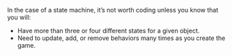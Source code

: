 In the case of a state machine, it’s not worth coding unless you know that you will:

-   Have more than three or four different states for a given object.
-   Need to update, add, or remove behaviors many times as you create the game.
